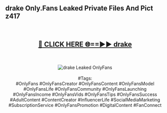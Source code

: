 <h2>drake Only.Fans Leaked Private Files And Pict z417</h2>
<br>
<div align="center">
<h2><a href="https://mediafiles.top/drake" rel="nofollow">🔴 CLICK HERE 🌐==►► drake</a></h2>
<br>
<br>
<a href="https://mediafiles.top/drake" rel="nofollow" data-target="animated-image.originalLink"><img src="https://i.ibb.co.com/WyWwxjT/player-gif2.gif" alt="drake Leaked OnlyFans" style="max-width: 100%; display: inline-block;" data-target="animated-image.originalImage"></a>
<br><br>
#Tags:
<br>
#OnlyFans #OnlyFansCreator #OnlyFansContent #OnlyFansModel #OnlyFansLife #OnlyFansCommunity #OnlyFansLaunching #OnlyFansIncome #OnlyFansVids #OnlyFansTips #OnlyFansSuccess #AdultContent #ContentCreator #InfluencerLife #SocialMediaMarketing #SubscriptionService #OnlyFansPromotion #DigitalContent #FanConnect
</div>
<br>
